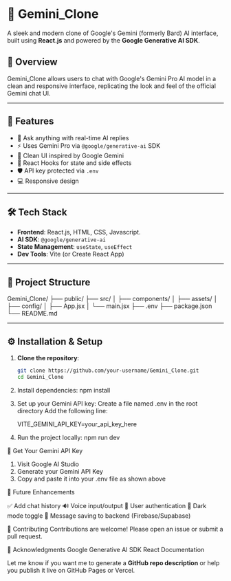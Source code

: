 # 🔮 Gemini_Clone

A sleek and modern clone of Google's Gemini (formerly Bard) AI interface, built using **React.js** and powered by the **Google Generative AI SDK**.

## 📌 Overview

Gemini_Clone allows users to chat with Google's Gemini Pro AI model in a clean and responsive interface, replicating the look and feel of the official Gemini chat UI.

---

## 🚀 Features

- 💬 Ask anything with real-time AI replies
- ⚡ Uses Gemini Pro via `@google/generative-ai` SDK
- 🎨 Clean UI inspired by Google Gemini
- 🧠 React Hooks for state and side effects
- 🛡️ API key protected via `.env`
- 💻 Responsive design

---

## 🛠 Tech Stack

- **Frontend**: React.js, HTML, CSS, Javascript.
- **AI SDK**: `@google/generative-ai`
- **State Management**: `useState`, `useEffect`
- **Dev Tools**: Vite (or Create React App)

---

## 📂 Project Structure

Gemini_Clone/
├── public/
├── src/
│ ├── components/
│ ├── assets/
│ ├── config/
│ ├── App.jsx
│ └── main.jsx
├── .env
├── package.json
└── README.md

---

## ⚙️ Installation & Setup

1. **Clone the repository**:
   ```bash
   git clone https://github.com/your-username/Gemini_Clone.git
   cd Gemini_Clone
2. Install dependencies:
     npm install

3. Set up your Gemini API key:
   Create a file named .env in the root directory
   Add the following line:
   
    VITE_GEMINI_API_KEY=your_api_key_here

4. Run the project locally:
   npm run dev


🔑 Get Your Gemini API Key

1. Visit Google AI Studio
2. Generate your Gemini API Key
3. Copy and paste it into your .env file as shown above


📌 Future Enhancements

✅ Add chat history
🔊 Voice input/output
🧠 User authentication
🌙 Dark mode toggle
🧾 Message saving to backend (Firebase/Supabase)
   
🤝 Contributing
Contributions are welcome! Please open an issue or submit a pull request.

🙌 Acknowledgments
   Google Generative AI SDK
   React Documentation

Let me know if you want me to generate a **GitHub repo description** or help you publish it live on GitHub Pages or Vercel.

